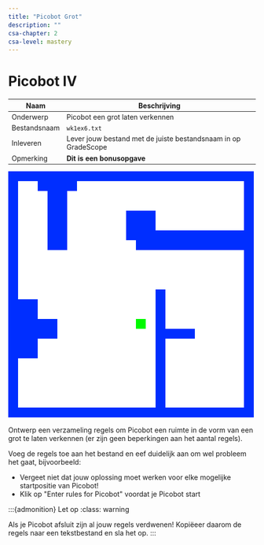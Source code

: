 ```yaml
---
title: "Picobot Grot"
description: ""
csa-chapter: 2
csa-level: mastery
---
```


# Picobot IV

| Naam         | Beschrijving                                                   |
|--------------|----------------------------------------------------------------|
| Onderwerp    | Picobot een grot laten verkennen                               |
| Bestandsnaam | `wk1ex6.txt`                                                   |
| Inleveren    | Lever jouw bestand met de juiste bestandsnaam in op GradeScope |
| Opmerking     | **Dit is een bonusopgave**                                     |

![Picobot grot](images/picobotExCr.png)

Ontwerp een verzameling regels om Picobot een ruimte in de vorm van een grot te laten verkennen (er zijn geen beperkingen aan het aantal regels).

Voeg de regels toe aan het bestand en eef duidelijk aan om wel probleem het gaat, bijvoorbeeld:

- Vergeet niet dat jouw oplossing moet werken voor elke mogelijke startpositie van Picobot!
- Klik op "Enter rules for Picobot" voordat je Picobot start

:::{admonition} Let op
:class: warning

Als je Picobot afsluit zijn al jouw regels verdwenen! Kopiëeer daarom de regels naar een tekstbestand en sla het op.
:::
